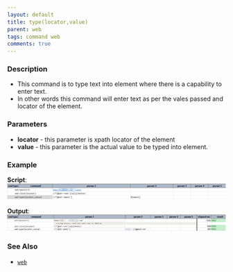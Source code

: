 ```yaml
---
layout: default
title: type(locator,value)
parent: web
tags: command web
comments: true
---
```


### Description

- This command is to type text into element where there is a capability to enter text.
- In other words this command will enter text as per the vales passed and locator of the element.

### Parameters

- **locator** - this parameter is xpath locator of the element
- **value** -  this parameter is the actual value to be typed into element.

### Example

**Script**:<br/>
![](image/type_01.png)

**Output**:<br/>
![](image/type_02.png)

### See Also

- [`web`](index)